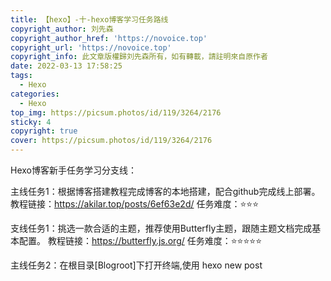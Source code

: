 ```yaml
---
title: 【hexo】-十-hexo博客学习任务路线
copyright_author: 刘先森
copyright_author_href: 'https://novoice.top'
copyright_url: 'https://novoice.top'
copyright_info: 此文章版權歸刘先森所有，如有轉載，請註明來自原作者
date: 2022-03-13 17:58:25
tags:
  - Hexo
categories:
  - Hexo
top_img: https://picsum.photos/id/119/3264/2176
sticky: 4
copyright: true
cover: https://picsum.photos/id/119/3264/2176
---
```


Hexo博客新手任务学习分支线：

主线任务1：根据博客搭建教程完成博客的本地搭建，配合github完成线上部署。
教程链接：https://akilar.top/posts/6ef63e2d/
任务难度：⭐⭐⭐

支线任务1：挑选一款合适的主题，推荐使用Butterfly主题，跟随主题文档完成基本配置。
教程链接：https://butterfly.js.org/
任务难度：⭐⭐⭐⭐⭐

主线任务2：在根目录[Blogroot]下打开终端,使用 hexo new post <title> 新建一篇文章。可以在[Blogroot]/source/_post/目录下找到新建的文章。可以通过修改[Blogroot]/scaffolds/post.md的模板内容来改变默认生成的文章格式。
教程链接：https://hexo.io/zh-cn/docs/writing
任务难度：⭐

支线任务2：学习markdown基本语法，使用markdown语法编写博客。
教程链接：https://guides.github.com/features/mastering-markdown/
任务难度：⭐⭐

支线任务3：熟练掌握markdown基本语法后，可以使用外挂标签丰富博客文章的格式。
教程链接：https://akilar.top/posts/615e2dec/
任务难度：⭐⭐

主线任务3：学习github action，将博客源码托管至github，并通过github action完成线上部署。
教程链接：https://akilar.top/posts/f752c86d/
任务难度：⭐⭐⭐⭐

支线任务4：使用Vercel部署博客网页，进一步提高访问速度
教程链接：https://akilar.top/posts/812734f8/
任务难度：⭐

博客优化副本任务：按照糖果屋优化日记的教程索引，完成博客基本优化
教程链接：https://akilar.top/posts/7c16c4bb/
任务难度：⭐⭐⭐⭐⭐

博客美化副本任务：按照糖果屋美化日记的教程索引，挑选喜爱的组件对博客进行自定义美化。
教程链接：https://akilar.top/posts/f99b208/
任务难度：难度不详，遇强则强
